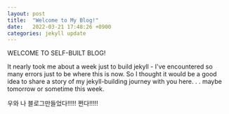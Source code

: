 ```yaml
---
layout: post
title:  "Welcome to My Blog!"
date:   2022-03-21 17:48:26 +0900
categories: jekyll update
---
```

WELCOME TO SELF-BUILT BLOG! 

It nearly took me about a week just to build jekyll - I've encountered so many errors just to be where this is now. So I thought it would be a good idea to share a story of my jekyll-building journey with you here. . . maybe tomorrow or sometime this week.


우와 나 블로그만들었다!!!!! 쩐다!!!!!